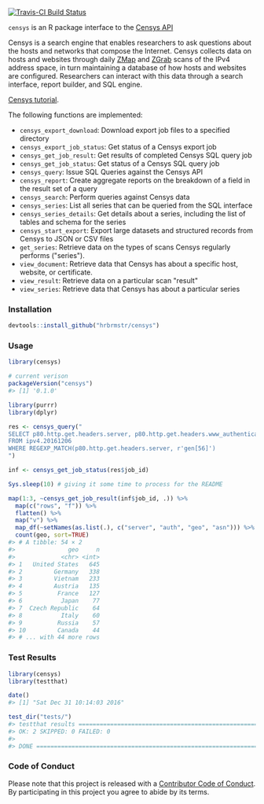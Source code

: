 
<!-- README.md is generated from README.Rmd. Please edit that file -->



[![Travis-CI Build Status](https://travis-ci.org/hrbrmstr/censys.svg?branch=master)](https://travis-ci.org/hrbrmstr/censys) 

`censys` is an R package interface to the [Censys API](https://censys.io/api)

Censys is a search engine that enables researchers to ask questions about the hosts and networks that compose the Internet. Censys collects data on hosts and websites through daily [ZMap](https://zmap.io/) and [ZGrab](https://github.com/zmap/zgrab) scans of the IPv4 address space, in turn maintaining a database of how hosts and websites are configured. Researchers can interact with this data through a search interface, report builder, and SQL engine.

[Censys tutorial](https://www.censys.io/tutorial).

The following functions are implemented:

- `censys_export_download`:	Download export job files to a specified directory
- `censys_export_job_status`:	Get status of a Censys export job
- `censys_get_job_result`:	Get results of completed Censys SQL query job
- `censys_get_job_status`:	Get status of a Censys SQL query job
- `censys_query`:	Issue SQL Queries against the Censys API
- `censys_report`:	Create aggregate reports on the breakdown of a field in the result set of a query
- `censys_search`:	Perform queries against Censys data
- `censys_series`:	List all series that can be queried from the SQL interface
- `censys_series_details`:	Get details about a series, including the list of tables and schema for the series
- `censys_start_export`:	Export large datasets and structured records from Censys to JSON or CSV files
- `get_series`:	Retrieve data on the types of scans Censys regularly performs ("series").
- `view_document`:	Retrieve data that Censys has about a specific host, website, or certificate.
- `view_result`:	Retrieve data on a particular scan "result"
- `view_series`:	Retrieve data that Censys has about a particular series

### Installation


```r
devtools::install_github("hrbrmstr/censys")
```



### Usage


```r
library(censys)

# current verison
packageVersion("censys")
#> [1] '0.1.0'

library(purrr)
library(dplyr)

res <- censys_query("
SELECT p80.http.get.headers.server, p80.http.get.headers.www_authenticate, location.country, autonomous_system.asn
FROM ipv4.20161206
WHERE REGEXP_MATCH(p80.http.get.headers.server, r'gen[56]')
")

inf <- censys_get_job_status(res$job_id)

Sys.sleep(10) # giving it some time to process for the README

map(1:3, ~censys_get_job_result(inf$job_id, .)) %>% 
  map(c("rows", "f")) %>% 
  flatten() %>% 
  map("v") %>% 
  map_df(~setNames(as.list(.), c("server", "auth", "geo", "asn"))) %>% 
  count(geo, sort=TRUE)
#> # A tibble: 54 × 2
#>               geo     n
#>             <chr> <int>
#> 1   United States   645
#> 2         Germany   338
#> 3         Vietnam   233
#> 4         Austria   135
#> 5          France   127
#> 6           Japan    77
#> 7  Czech Republic    64
#> 8           Italy    60
#> 9          Russia    57
#> 10         Canada    44
#> # ... with 44 more rows
```

### Test Results


```r
library(censys)
library(testthat)

date()
#> [1] "Sat Dec 31 10:14:03 2016"

test_dir("tests/")
#> testthat results ========================================================================================================
#> OK: 2 SKIPPED: 0 FAILED: 0
#> 
#> DONE ===================================================================================================================
```

### Code of Conduct

Please note that this project is released with a [Contributor Code of Conduct](CONDUCT.md). 
By participating in this project you agree to abide by its terms.
